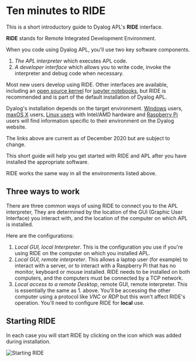 # Ten minutes to RIDE

This is a short introductory guide to Dyalog APL's **RIDE** interface.

**RIDE** stands for Remote Integrated Development Environment.

When you code using Dyalog APL, you'll use two key software components.

1. *The APL interpreter* which executes APL code.
1. *A developer interface* which allows you to write code, invoke the interpreter and debug code when necessary.

Most new users develop using RIDE. Other interfaces are available, including an
[open source kernel](https://github.com/Dyalog/dyalog-jupyter-kernel)
for [jupyter notebooks](https://jupyter.org/), but RIDE is recommended
and is part of the default installation of Dyalog APL.

Dyalog's installation depends on the target environment.
[Windows]() users, [maxOS X]() users, [Linux users]() with Intel/AMD hardware and [Raspberry Pi]()
users will find information specific to their environment on the Dyalog website.

The links above are current as of December 2020 but are subject to change.

This short guide will help you get started with RIDE and APL after you have installed the appropriate software.

RIDE works the same way in all the environments listed above.

## Three ways to work

There are three common ways of using RIDE to connect you to the APL interpreter, They are determined by
the location of the GUI (Graphic User Interface) you interact with, and the location of the computer on
which APL is installed.

Here are the configurations:

1. *Local GUI, local Interpreter*. This is the configuration you use if you're using RIDE on the computer
   on which you installed APL.
1. *Local GUI, remote interpreter*. This allows a laptop user (for example) to interact with a server, or to interact
   with a Raspberry Pi that has no monitor, keyboard or mouse installed. RIDE needs to be installed on both computers,
   and the computers must be connected by a TCP network.
1. *Local access to a remote Desktop*, remote GUI, remote interpreter. This is essentially the same as 1. above.
   You'll be accessing the other computer using a protocol like *VNC* or *RDP* but this won't affect RIDE's operation.
   You'll need to configure RIDE for **local** use. 

## Starting RIDE

In each case you will start RIDE by clicking on the icon which was added during installation.

![Starting RIDE](im)






